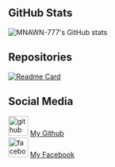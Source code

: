## GitHub Stats  
![MNAWN-777's GitHub stats](https://github-readme-stats.vercel.app/api?username=MN4WN1-777&show_icons=true&theme=chartreuse-dark)  
## Repositories  
[![Readme Card](https://github-readme-stats.vercel.app/api/pin/?username=MN4WN1&repo=Munnn&theme=chartreuse-dark)](https://github.com/MN4WN1-777/Munnn)



## Social Media  
[<img src='https://cdn.jsdelivr.net/npm/simple-icons@3.0.1/icons/github.svg' alt='github' height='40'>](https://github.com/MN4WN1-777) <a href="https://github.com/MN4WN1-777">My Github</a>  
[<img src='https://cdn.jsdelivr.net/npm/simple-icons@3.0.1/icons/facebook.svg' alt='facebook' height='40'>](https://www.facebook.com/kemas.rifki.75) <a href="https://www.facebook.com/kemas.rifki.75">My Facebook</a>









